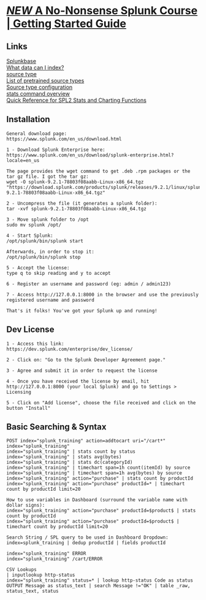 # [*NEW* A No-Nonsense Splunk Course | Getting Started Guide](https://www.udemy.com/course/no-nonsense-course-on-using-splunk/)  

## Links  

[Splunkbase](https://splunkbase.splunk.com/)  
[What data can I index?](https://docs.splunk.com/Documentation/Splunk/9.1.2/Data/WhatSplunkcanmonitor)  
[source type](https://docs.splunk.com/Splexicon:Sourcetype)  
[List of pretrained source types](https://docs.splunk.com/Documentation/Splunk/9.1.2/Data/Listofpretrainedsourcetypes)  
[Source type configuration](https://docs.splunk.com/Documentation/Splunk/9.1.2/Admin/Propsconf#Sourcetype_configuration)  
[stats command overview](https://docs.splunk.com/Documentation/SCS/current/SearchReference/StatsCommandOverview)  
[Quick Reference for SPL2 Stats and Charting Functions](https://docs.splunk.com/Documentation/SCS/current/SearchReference/StatsFunctionsQuickReference)  

## Installation

```
General download page:
https://www.splunk.com/en_us/download.html

1 - Download Splunk Enterprise here:
https://www.splunk.com/en_us/download/splunk-enterprise.html?locale=en_us

The page provides the wget command to get .deb .rpm packages or the tar gz file. I got the tar gz:
wget -O splunk-9.2.1-78803f08aabb-Linux-x86_64.tgz "https://download.splunk.com/products/splunk/releases/9.2.1/linux/splunk-9.2.1-78803f08aabb-Linux-x86_64.tgz"

2 - Uncompress the file (it generates a splunk folder):
tar -xvf splunk-9.2.1-78803f08aabb-Linux-x86_64.tgz

3 - Move splunk folder to /opt
sudo mv splunk /opt/

4 - Start Splunk:
/opt/splunk/bin/splunk start

Afterwards, in order to stop it:
/opt/splunk/bin/splunk stop

5 - Accept the license:
type q to skip reading and y to accept

6 - Register an username and password (eg: admin / admin123)

7 - Access http://127.0.0.1:8000 in the browser and use the previously registered username and password

That's it folks! You've got your Splunk up and running!
```

## Dev License
```
1 - Access this link:
https://dev.splunk.com/enterprise/dev_license/

2 - Click on: "Go to the Splunk Developer Agreement page."

3 - Agree and submit it in order to request the license

4 - Once you have received the license by email, hit http://127.0.0.1:8000 (your local Splunk) and go to Settings > Licensing

5 - Click on "Add license", choose the file received and click on the button "Install"
```

## Basic Searching & Syntax
```
POST index="splunk_training" action=addtocart uri="/cart*"
index="splunk_training"
index="splunk_training" | stats count by status
index="splunk_training" | stats avg(bytes)
index="splunk_training" | stats dc(categoryId)
index="splunk_training" | timechart span=1h count(itemId) by source
index="splunk_training" | timechart span=1h avg(bytes) by source
index="splunk_training" action="purchase" | stats count by productId
index="splunk_training" action="purchase" productId=* | timechart count by productId limit=20

How to use variables in Dashboard (surround the variable name with dollar signs):
index="splunk_training" action="purchase" productId=$product$ | stats count by productId
index="splunk_training" action="purchase" productId=$product$ | timechart count by productId limit=20

Search String / SPL query to be used in Dashboard Dropdown:
index=splunk_training | dedup productId | fields productId

index="splunk_training" ERROR
index="splunk_training" /cart/ERROR

CSV Lookups
| inputlookup http-status
index="splunk_training" status=* | lookup http-status Code as status OUTPUT Message as status_text | search Message !="OK" | table _raw, status_text, status
```
